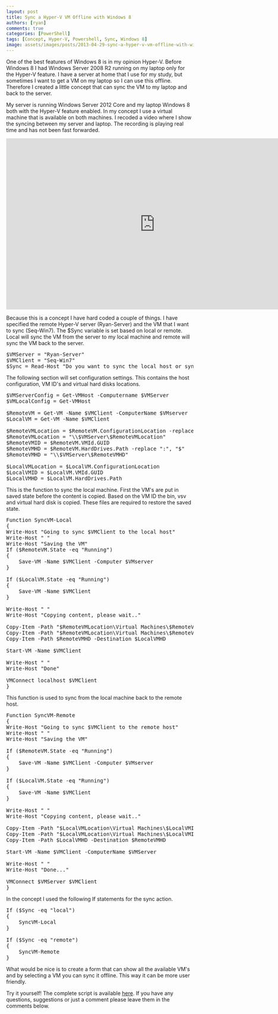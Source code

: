 ```yaml
---
layout: post
title: Sync a Hyper-V VM Offline with Windows 8
authors: [ryan]
comments: true
categories: [PowerShell]
tags: [Concept, Hyper-V, Powershell, Sync, Windows 8]
image: assets/images/posts/2013-04-29-sync-a-hyper-v-vm-offline-with-windows-8/sync-a-hyper-v-vm-offline-with-windows-8-feature-image.png
---
```

One of the best features of Windows 8 is in my opinion Hyper-V. Before Windows 8 I had Windows Server 2008 R2 running on my laptop only for the Hyper-V feature. I have a server at home that I use for my study, but sometimes I want to get a VM on my laptop so I can use this offline. Therefore I created a little concept that can sync the VM to my laptop and back to the server.

My server is running Windows Server 2012 Core and my laptop Windows 8 both with the Hyper-V feature enabled. In my concept I use a virtual machine that is available on both machines. I recoded a video where I show the syncing between my server and laptop. The recording is playing real time and has not been fast forwarded.

<iframe width="800" height="461" src="http://www.youtube.com/embed/2zlgvYF1ORQ" allowfullscreen="allowfullscreen" frameborder="0"></iframe>

Because this is a concept I have hard coded a couple of things. I have specified the remote Hyper-V server (Ryan-Server) and the VM that I want to sync (Seq-Win7). The $Sync variable is set based on local or remote. Local will sync the VM from the server to my local machine and remote will sync the VM back to the server.
<pre class="lang:ps decode:true brush: powershell; gutter: false">$VMServer = "Ryan-Server"
$VMClient = "Seq-Win7"
$Sync = Read-Host "Do you want to sync the local host or sync to the remote host?"</pre>
The following section will set configuration settings. This contains the host configuration, VM ID's and virtual hard disks locations.
<pre class="lang:ps decode:true brush: powershell; gutter: false">$VMServerConfig = Get-VMHost -Computername $VMServer
$VMLocalConfig = Get-VMHost

$RemoteVM = Get-VM -Name $VMClient -ComputerName $VMserver
$LocalVM = Get-VM -Name $VMClient

$RemoteVMLocation = $RemoteVM.ConfigurationLocation -replace ":", "$"
$RemoteVMLocation = "\\$VMServer\$RemoteVMLocation"
$RemoteVMID = $RemoteVM.VMId.GUID
$RemoteVMHD = $RemoteVM.HardDrives.Path -replace ":", "$"
$RemoteVMHD = "\\$VMServer\$RemoteVMHD"

$LocalVMLocation = $LocalVM.ConfigurationLocation
$LocalVMID = $LocalVM.VMId.GUID
$LocalVMHD = $LocalVM.HardDrives.Path</pre>
This is the function to sync the local machine. First the VM's are put in saved state before the content is copied. Based on the VM ID the bin, vsv and virtual hard disk is copied. These files are required to restore the saved state.
<pre class="lang:ps decode:true brush: powershell; gutter: false">Function SyncVM-Local
{
Write-Host "Going to sync $VMClient to the local host"
Write-Host " "
Write-Host "Saving the VM"
If ($RemoteVM.State -eq "Running")
{
	Save-VM -Name $VMClient -Computer $VMserver
}

If ($LocalVM.State -eq "Running")
{
	Save-VM -Name $VMClient
}

Write-Host " "
Write-Host "Copying content, please wait.."

Copy-Item -Path "$RemoteVMLocation\Virtual Machines\$RemoteVMID\$RemoteVMID.bin" -Destination "$LocalVMLocation\Virtual Machines\$LocalVMID\$LocalVMID.bin"
Copy-Item -Path "$RemoteVMLocation\Virtual Machines\$RemoteVMID\$RemoteVMID.vsv" -Destination "$LocalVMLocation\Virtual Machines\$LocalVMID\$LocalVMID.vsv"
Copy-Item -Path $RemoteVMHD -Destination $LocalVMHD

Start-VM -Name $VMClient

Write-Host " "
Write-Host "Done"

VMConnect localhost $VMClient
}</pre>
This function is used to sync from the local machine back to the remote host.
<pre class="lang:ps decode:true brush: powershell; gutter: false">Function SyncVM-Remote
{
Write-Host "Going to sync $VMClient to the remote host"
Write-Host " "
Write-Host "Saving the VM"

If ($RemoteVM.State -eq "Running")
{
	Save-VM -Name $VMClient -Computer $VMserver
}

If ($LocalVM.State -eq "Running")
{
	Save-VM -Name $VMClient
}

Write-Host " "
Write-Host "Copying content, please wait.."

Copy-Item -Path "$LocalVMLocation\Virtual Machines\$LocalVMID\$LocalVMID.bin" -Destination "$RemoteVMLocation\Virtual Machines\$RemoteVMID\$RemoteVMID.bin"
Copy-Item -Path "$LocalVMLocation\Virtual Machines\$LocalVMID\$LocalVMID.vsv" -Destination "$RemoteVMLocation\Virtual Machines\$RemoteVMID\$RemoteVMID.vsv"
Copy-Item -Path $LocalVMHD -Destination $RemoteVMHD

Start-VM -Name $VMClient -ComputerName $VMServer

Write-Host " "
Write-Host "Done..."

VMConnect $VMServer $VMClient
}</pre>
In the concept I used the following If statements for the sync action.
<pre class="lang:ps decode:true brush: powershell; gutter: false ">If ($Sync -eq "local")
{
	SyncVM-Local
}

If ($Sync -eq "remote")
{
	SyncVM-Remote
}</pre>
What would be nice is to create a form that can show all the available VM's and by selecting a VM you can sync it offline. This way it can be more user friendly.

Try it yourself! The complete script is available <a href="http://www.logitblog.com/wp-content/uploads/2013/04/HyperV_Sync_Script.txt" target="_blank">here</a>.
If you have any questions, suggestions or just a comment please leave them in the comments below.
